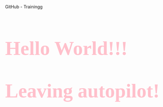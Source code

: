 <!DOCTYPE html>
<hmtl>
<head>
    <meta charset="UTF-8">
    <meta name="viewport" content="width=device-width, initial-scale=1.0">
  GitHub - Trainingg
</head>
<body>
    <!-- Estilos em linhas: -->
    <h1 style="color: pink; font-size: 4rem; font-family: Verdana"> Hello World!!! 

Leaving autopilot!</h1>
</body>          
</html>
